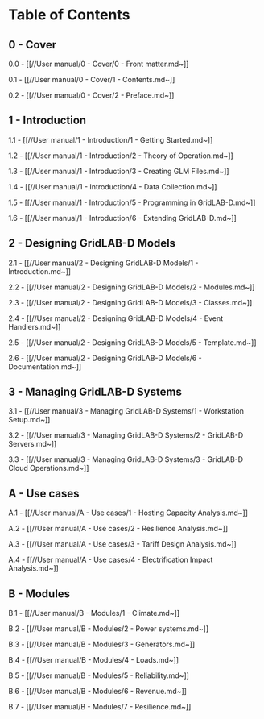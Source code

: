 # Table of Contents 

## 0 - Cover 

   0.0 - [[//User manual/0 - Cover/0 - Front matter.md~]] 

   0.1 - [[//User manual/0 - Cover/1 - Contents.md~]] 

   0.2 - [[//User manual/0 - Cover/2 - Preface.md~]] 

## 1 - Introduction 

   1.1 - [[//User manual/1 - Introduction/1 - Getting Started.md~]] 

   1.2 - [[//User manual/1 - Introduction/2 - Theory of Operation.md~]] 

   1.3 - [[//User manual/1 - Introduction/3 - Creating GLM Files.md~]] 

   1.4 - [[//User manual/1 - Introduction/4 - Data Collection.md~]] 

   1.5 - [[//User manual/1 - Introduction/5 - Programming in GridLAB-D.md~]] 

   1.6 - [[//User manual/1 - Introduction/6 - Extending GridLAB-D.md~]] 

## 2 - Designing GridLAB-D Models 

   2.1 - [[//User manual/2 - Designing GridLAB-D Models/1 - Introduction.md~]] 

   2.2 - [[//User manual/2 - Designing GridLAB-D Models/2 - Modules.md~]] 

   2.3 - [[//User manual/2 - Designing GridLAB-D Models/3 - Classes.md~]] 

   2.4 - [[//User manual/2 - Designing GridLAB-D Models/4 - Event Handlers.md~]] 

   2.5 - [[//User manual/2 - Designing GridLAB-D Models/5 - Template.md~]] 

   2.6 - [[//User manual/2 - Designing GridLAB-D Models/6 - Documentation.md~]] 

## 3 - Managing GridLAB-D Systems 

   3.1 - [[//User manual/3 - Managing GridLAB-D Systems/1 - Workstation Setup.md~]] 

   3.2 - [[//User manual/3 - Managing GridLAB-D Systems/2 - GridLAB-D Servers.md~]] 

   3.3 - [[//User manual/3 - Managing GridLAB-D Systems/3 - GridLAB-D Cloud Operations.md~]] 

## A - Use cases 

   A.1 - [[//User manual/A - Use cases/1 - Hosting Capacity Analysis.md~]] 

   A.2 - [[//User manual/A - Use cases/2 - Resilience Analysis.md~]] 

   A.3 - [[//User manual/A - Use cases/3 - Tariff Design Analysis.md~]] 

   A.4 - [[//User manual/A - Use cases/4 - Electrification Impact Analysis.md~]] 

## B - Modules 

   B.1 - [[//User manual/B - Modules/1 - Climate.md~]] 

   B.2 - [[//User manual/B - Modules/2 - Power systems.md~]] 

   B.3 - [[//User manual/B - Modules/3 - Generators.md~]] 

   B.4 - [[//User manual/B - Modules/4 - Loads.md~]] 

   B.5 - [[//User manual/B - Modules/5 - Reliability.md~]] 

   B.6 - [[//User manual/B - Modules/6 - Revenue.md~]] 

   B.7 - [[//User manual/B - Modules/7 - Resilience.md~]] 


